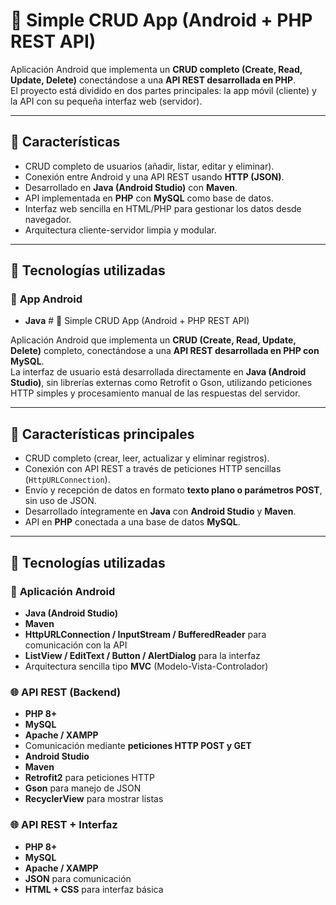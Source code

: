# 📱 Simple CRUD App (Android + PHP REST API)

Aplicación Android que implementa un **CRUD completo (Create, Read, Update, Delete)** conectándose a una **API REST desarrollada en PHP**.  
El proyecto está dividido en dos partes principales: la app móvil (cliente) y la API con su pequeña interfaz web (servidor).

---

## 🚀 Características

- CRUD completo de usuarios (añadir, listar, editar y eliminar).  
- Conexión entre Android y una API REST usando **HTTP (JSON)**.  
- Desarrollado en **Java (Android Studio)** con **Maven**.  
- API implementada en **PHP** con **MySQL** como base de datos.  
- Interfaz web sencilla en HTML/PHP para gestionar los datos desde navegador.  
- Arquitectura cliente-servidor limpia y modular.

---

## 🧩 Tecnologías utilizadas

### 📱 **App Android**
- **Java**  # 📱 Simple CRUD App (Android + PHP REST API)

Aplicación Android que implementa un **CRUD (Create, Read, Update, Delete)** completo, conectándose a una **API REST desarrollada en PHP con MySQL**.  
La interfaz de usuario está desarrollada directamente en **Java (Android Studio)**, sin librerías externas como Retrofit o Gson, utilizando peticiones HTTP simples y procesamiento manual de las respuestas del servidor.

---

## 🚀 Características principales

- CRUD completo (crear, leer, actualizar y eliminar registros).  
- Conexión con API REST a través de peticiones HTTP sencillas (`HttpURLConnection`).  
- Envío y recepción de datos en formato **texto plano o parámetros POST**, sin uso de JSON.  
- Desarrollado íntegramente en **Java** con **Android Studio** y **Maven**.  
- API en **PHP** conectada a una base de datos **MySQL**.  

---

## 🧩 Tecnologías utilizadas

### 📱 **Aplicación Android**
- **Java (Android Studio)**  
- **Maven**  
- **HttpURLConnection / InputStream / BufferedReader** para comunicación con la API  
- **ListView / EditText / Button / AlertDialog** para la interfaz  
- Arquitectura sencilla tipo **MVC** (Modelo-Vista-Controlador)

### 🌐 **API REST (Backend)**
- **PHP 8+**  
- **MySQL**  
- **Apache / XAMPP**  
- Comunicación mediante **peticiones HTTP POST y GET**
- **Android Studio**  
- **Maven**  
- **Retrofit2** para peticiones HTTP  
- **Gson** para manejo de JSON  
- **RecyclerView** para mostrar listas  

### 🌐 **API REST + Interfaz**
- **PHP 8+**  
- **MySQL**  
- **Apache / XAMPP**  
- **JSON** para comunicación  
- **HTML + CSS** para interfaz básica  
